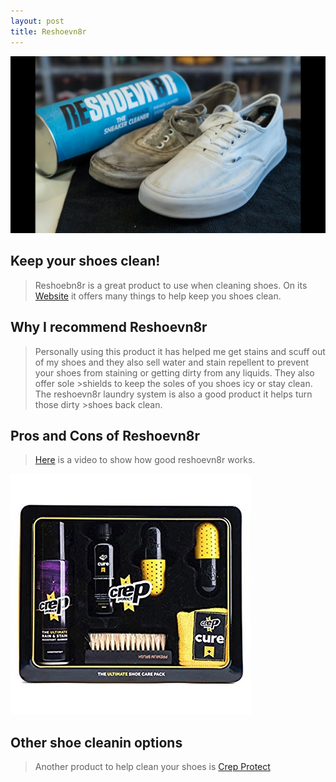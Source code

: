 ```yaml
---
layout: post
title: Reshoevn8r
---
```

![Reshoevn8r](/images/Clean.jpg)
## Keep your shoes clean!
>Reshoebn8r is a great product to use when cleaning shoes. On its [Website](https://reshoevn8r.com/) it offers many things
>to help keep you shoes clean. 

## Why I recommend Reshoevn8r
>Personally using this product it has helped me get stains and scuff out of my shoes and they also
>sell water and stain repellent to prevent your shoes from staining or getting dirty from any liquids. They also offer sole >shields
>to keep the soles of you shoes icy or stay clean. The reshoevn8r laundry system is also a good product it helps turn those dirty >shoes back clean.

## Pros and Cons of Reshoevn8r
>[Here](https://m.youtube.com/watch?v=hWcZD6K2D1c) is a video to show how good reshoevn8r works.


![Crep](/images/Crep.jpg)
## Other shoe cleanin options
>Another product to help clean your shoes is [Crep Protect](https://shop.crepprotect.com/0)
